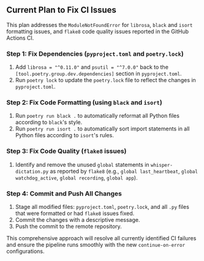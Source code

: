 ## Current Plan to Fix CI Issues

This plan addresses the `ModuleNotFoundError` for `librosa`, `black` and `isort` formatting issues, and `flake8` code quality issues reported in the GitHub Actions CI.

### Step 1: Fix Dependencies (`pyproject.toml` and `poetry.lock`)
1.  Add `librosa = "^0.11.0"` and `psutil = "^7.0.0"` back to the `[tool.poetry.group.dev.dependencies]` section in `pyproject.toml`.
2.  Run `poetry lock` to update the `poetry.lock` file to reflect the changes in `pyproject.toml`.

### Step 2: Fix Code Formatting (using `black` and `isort`)
1.  Run `poetry run black .` to automatically reformat all Python files according to `black`'s style.
2.  Run `poetry run isort .` to automatically sort import statements in all Python files according to `isort`'s rules.

### Step 3: Fix Code Quality (`flake8` issues)
1.  Identify and remove the unused `global` statements in `whisper-dictation.py` as reported by `flake8` (e.g., `global last_heartbeat`, `global watchdog_active`, `global recording`, `global app`).

### Step 4: Commit and Push All Changes
1.  Stage all modified files: `pyproject.toml`, `poetry.lock`, and all `.py` files that were formatted or had `flake8` issues fixed.
2.  Commit the changes with a descriptive message.
3.  Push the commit to the remote repository.

This comprehensive approach will resolve all currently identified CI failures and ensure the pipeline runs smoothly with the new `continue-on-error` configurations.
